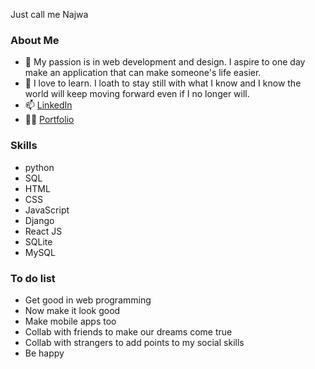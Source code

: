 Just call me Najwa

### About Me
- 🌱 My passion is in web development and design. I aspire to one day make an application that can make someone's life easier.
- 📖 I love to learn. I loath to stay still with what I know and I know the world will keep moving forward even if I no longer will.
- 📫  [LinkedIn](https://www.linkedin.com/in/izzatul-najwa-binti-ismail)
- 👩‍💻  [Portfolio](https://izzywa.github.io/portfolio/)

### Skills
- python
- SQL
- HTML
- CSS
- JavaScript
- Django
- React JS
- SQLite
- MySQL

### To do list
- Get good in web programming
- Now make it look good
- Make mobile apps too
- Collab with friends to make our dreams come true
- Collab with strangers to add points to my social skills
- Be happy 

<!---
Izzywa/Izzywa is a ✨ special ✨ repository because its `README.md` (this file) appears on your GitHub profile.
You can click the Preview link to take a look at your changes.
--->
